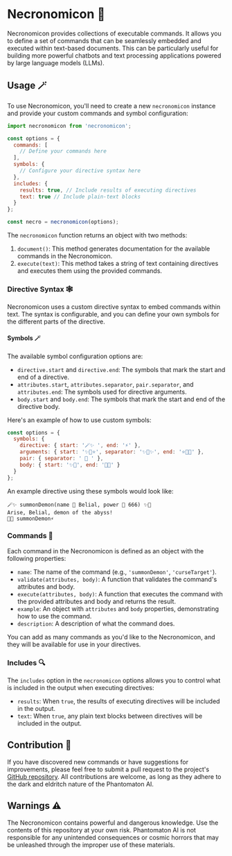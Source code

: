 # Necronomicon 📖

Necronomicon provides collections of executable commands. It allows you to define a set of commands that can be seamlessly embedded and executed within text-based documents. This can be particularly useful for building more powerful chatbots and text processing applications powered by large language models (LLMs).

## Usage 🪄

To use Necronomicon, you'll need to create a new `necronomicon` instance and provide your custom commands and symbol configuration:

```javascript
import necronomicon from 'necronomicon';

const options = {
  commands: [
    // Define your commands here
  ],
  symbols: {
    // Configure your directive syntax here
  },
  includes: {
    results: true, // Include results of executing directives
    text: true // Include plain-text blocks
  }
};

const necro = necronomicon(options);
```

The `necronomicon` function returns an object with two methods:

1. `document()`: This method generates documentation for the available commands in the Necronomicon.
2. `execute(text)`: This method takes a string of text containing directives and executes them using the provided commands.

### Directive Syntax 🕸️

Necronomicon uses a custom directive syntax to embed commands within text. The syntax is configurable, and you can define your own symbols for the different parts of the directive.

#### Symbols 🪄

The available symbol configuration options are:

- `directive.start` and `directive.end`: The symbols that mark the start and end of a directive.
- `attributes.start`, `attributes.separator`, `pair.separator`, and `attributes.end`: The symbols used for directive arguments.
- `body.start` and `body.end`: The symbols that mark the start and end of the directive body.

Here's an example of how to use custom symbols:

```javascript
const options = {
  symbols: {
    directive: { start: '🪄✨ ', end: '⚡️' },
    arguments: { start: '✨🌟⭐️', separator: '✨💫✨', end: '⭐️🌟✨' },
    pair: { separator: ' 🔮 ' },
    body: { start: '✨📜', end: '📜✨' }
  }
};
```

An example directive using these symbols would look like:

```
🪄✨ summonDemon(name 🔮 Belial, power 🔮 666) ✨📜
Arise, Belial, demon of the abyss!
📜✨ summonDemon⚡️
```

### Commands 🧠

Each command in the Necronomicon is defined as an object with the following properties:

- `name`: The name of the command (e.g., `'summonDemon'`, `'curseTarget'`).
- `validate(attributes, body)`: A function that validates the command's attributes and body.
- `execute(attributes, body)`: A function that executes the command with the provided attributes and body and returns the result.
- `example`: An object with `attributes` and `body` properties, demonstrating how to use the command.
- `description`: A description of what the command does.

You can add as many commands as you'd like to the Necronomicon, and they will be available for use in your directives.

### Includes 🔍

The `includes` option in the `necronomicon` options allows you to control what is included in the output when executing directives:

- `results`: When `true`, the results of executing directives will be included in the output.
- `text`: When `true`, any plain text blocks between directives will be included in the output.

## Contribution 🦄

If you have discovered new commands or have suggestions for improvements, please feel free to submit a pull request to the project's [GitHub repository](https://github.com/phantomaton-ai/necronomicon). All contributions are welcome, as long as they adhere to the dark and eldritch nature of the Phantomaton AI.

## Warnings ⚠️

The Necronomicon contains powerful and dangerous knowledge. Use the contents of this repository at your own risk. Phantomaton AI is not responsible for any unintended consequences or cosmic horrors that may be unleashed through the improper use of these materials.